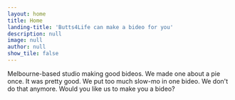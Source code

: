 ```yaml
---
layout: home
title: Home
landing-title: 'Butts4Life can make a bideo for you'
description: null
image: null
author: null
show_tile: false
---
```


Melbourne-based studio making good bideos. We made one about a pie once. It was pretty good. We put too much slow-mo in one bideo. We don't do that anymore. Would you like us to make you a bideo?

